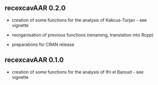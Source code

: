 recexcavAAR 0.2.0
----------------------------------------------------------------

* creation of some functions for the analysis of Kakcus-Turjan - see vignette

* reorganisation of previous functions (renaming, translation into Rcpp)

* preparations for CRAN release

recexcavAAR 0.1.0
----------------------------------------------------------------

* creation of some functions for the analysis of Ifri el Baroud - see vignette